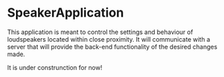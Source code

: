 # SpeakerApplication

This application is meant to control the settings and behaviour of loudspeakers located within close proximity. 
It will communicate with a server that will provide the back-end functionality of the desired changes made. 


It is under construnction for now!
